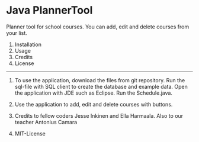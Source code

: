 # Java PlannerTool
Planner tool for school courses.
You can add, edit and delete courses from your list.

1. Installation
2. Usage
3. Credits 
4. License

-----------------------------------------------------------------------------------------------------------------------------------
1. To use the application, download the files from git repository. Run the sql-file with SQL client to create the database and example data. Open the application with JDE such as Eclipse. Run the Schedule.java.

2. Use the application to add, edit and delete courses with buttons.

3. Credits to fellow coders Jesse Inkinen and Ella Harmaala. Also to our teacher Antonius Camara

4. MIT-License

